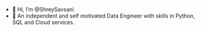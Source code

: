 - 👋 Hi, I’m @ShreySavsani
- 👀 An independent and self motivated Data Engineer with skills in Python, SQL and Cloud services.

<!---
ShreySavsani/ShreySavsani is a ✨ special ✨ repository because its `README.md` (this file) appears on your GitHub profile.
You can click the Preview link to take a look at your changes.
--->

